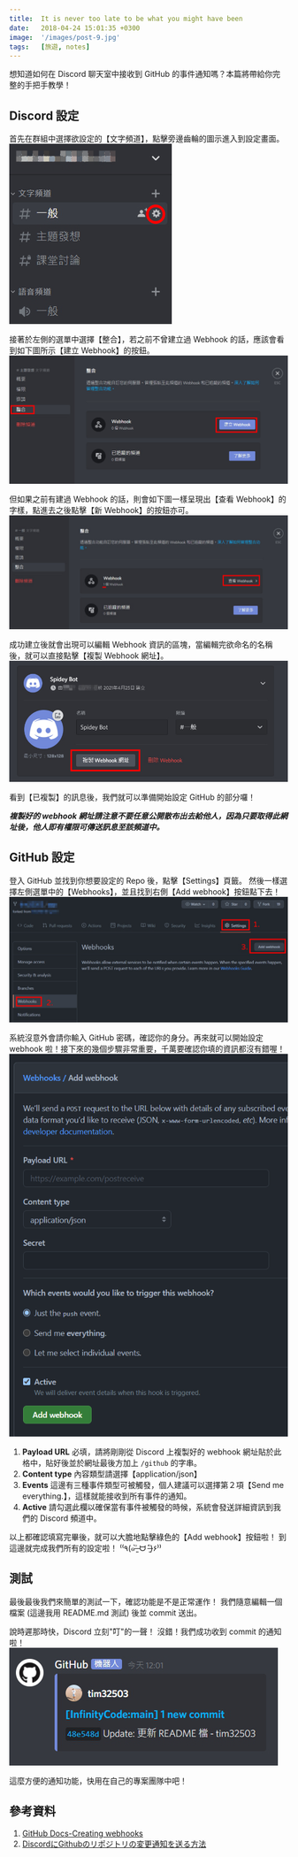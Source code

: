 ```yaml
---
title:  It is never too late to be what you might have been
date:   2018-04-24 15:01:35 +0300
image:  '/images/post-9.jpg'
tags:   [旅遊, notes]
---
```


想知道如何在 Discord 聊天室中接收到 GitHub 的事件通知嗎？本篇將帶給你完整的手把手教學！

## Discord 設定

首先在群組中選擇欲設定的【文字頻道】，點擊旁邊齒輪的圖示進入到設定畫面。
![p1.png](/images/20210425/1/p1.png)

接著於左側的選單中選擇【整合】，若之前不曾建立過 Webhook 的話，應該會看到如下圖所示【建立 Webhook】的按鈕。
![p2.png](/images/20210425/1/p2.png)

但如果之前有建過 Webhook 的話，則會如下圖一樣呈現出【查看 Webhook】的字樣，點進去之後點擊【新 Webhook】的按鈕亦可。
![p3.png](/images/20210425/1/p3.png)

成功建立後就會出現可以編輯 Webhook 資訊的區塊，當編輯完欲命名的名稱後，就可以直接點擊【複製 Webhook 網址】。
![p4.png](/images/20210425/1/p4.png)

看到【已複製】的訊息後，我們就可以準備開始設定 GitHub 的部分囉！

**_複製好的 webhook 網址請注意不要任意公開散布出去給他人，因為只要取得此網址後，他人即有權限可傳送訊息至該頻道中。_**



## GitHub 設定

登入 GitHub 並找到你想要設定的 Repo 後，點擊【Settings】頁籤。
然後一樣選擇左側選單中的【Webhooks】，並且找到右側【Add webhook】按鈕點下去！
![p5.png](/images/20210425/1/p5.png)

系統沒意外會請你輸入 GitHub 密碼，確認你的身分。再來就可以開始設定 webhook 啦！接下來的幾個步驟非常重要，千萬要確認你填的資訊都沒有錯喔！
![p6.png](/images/20210425/1/p6.png)

1. **Payload URL**
   必填，請將剛剛從 Discord 上複製好的 webhook 網址貼於此格中，貼好後並於網址最後方加上 `/github` 的字串。
2. **Content type**
   內容類型請選擇【application/json】
3. **Events**
   這邊有三種事件類型可被觸發，個人建議可以選擇第２項【Send me everything.】，這樣就能接收到所有事件的通知。
4. **Active**
   請勾選此欄以確保當有事件被觸發的時候，系統會發送詳細資訊到我們的 Discord 頻道中。

以上都確認填寫完畢後，就可以大膽地點擊綠色的【Add webhook】按鈕啦！
到這邊就完成我們所有的設定啦！ ⁽⁽٩(๑˃̶͈̀ ᗨ ˂̶͈́)۶⁾⁾

## 測試

最後最後我們來簡單的測試一下，確認功能是不是正常運作！
我們隨意編輯一個檔案 (這邊我用 README.md 測試) 後並 commit 送出。

說時遲那時快，Discord 立刻"叮"的一聲！
沒錯！我們成功收到 commit 的通知啦！
![p7.png](/images/20210425/1/p7.png)

這麼方便的通知功能，快用在自己的專案團隊中吧！

## 參考資料
1. [GitHub Docs-Creating webhooks](https://docs.github.com/en/developers/webhooks-and-events/creating-webhooks)
2. [DiscordにGithubのリポジトリの変更通知を送る方法](https://qiita.com/Papillon6814/items/7bfd95cbd1b5a80afb92)
